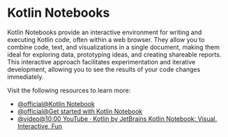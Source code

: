 # Kotlin Notebooks

Kotlin Notebooks provide an interactive environment for writing and executing Kotlin code, often within a web browser. They allow you to combine code, text, and visualizations in a single document, making them ideal for exploring data, prototyping ideas, and creating shareable reports. This interactive approach facilitates experimentation and iterative development, allowing you to see the results of your code changes immediately.

Visit the following resources to learn more:

- [@official@Kotlin Notebook](https://kotlinlang.org/docs/kotlin-notebook-overview.html)
- [@official@Get started with Kotlin Notebook](https://kotlinlang.org/docs/get-started-with-kotlin-notebooks.html)
- [@video@10:00 YouTube · Kotlin by JetBrains Kotlin Notebook: Visual, Interactive, Fun](https://www.youtube.com/watch?v=m4Cqz2_P9rI)